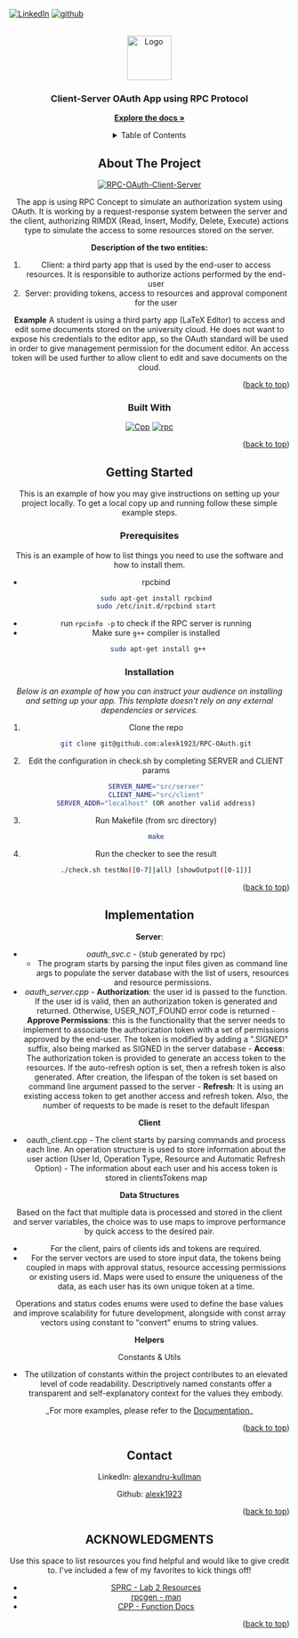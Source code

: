 [![LinkedIn][linkedin-shield]][linkedin-url]
[![github][github-shield]][github-url]

<!-- PROJECT LOGO -->
<br />
<div align="center">
  <a href="https://github.com/alexk1923/RPC-OAuth/blob/main/src/img/rpc-client-server-auth.png">
    <img src="images/logo.png" alt="Logo" width="80" height="80">
  </a>

  <h3 align="center">Client-Server OAuth App using RPC Protocol</h3>

  <p align="center">
    <a href="https://github.com/alexk1923/RPC-OAuth/blob/main/SPRC_2023_2024___Tema_1.pdf"><strong>Explore the docs »</strong></a>
</p>

<!-- TABLE OF CONTENTS -->
<details>
  <summary>Table of Contents</summary>
  <ol>
    <li>
      <a href="#about-the-project">About The Project</a>
      <ul>
        <li><a href="#built-with">Built With</a></li>
      </ul>
    </li>
    <li>
      <a href="#getting-started">Getting Started</a>
      <ul>
        <li><a href="#prerequisites">Prerequisites</a></li>
        <li><a href="#installation">Installation</a></li>
      </ul>
    </li>
    <li><a href="#usage">Usage</a></li>
    <li><a href="#contact">Contact</a></li>
    <li><a href="#acknowledgments">Acknowledgments</a></li>
  </ol>
</details>

<!-- ABOUT THE PROJECT -->

## About The Project

[![RPC-OAuth-Client-Server][product-screenshot]](https://github.com/alexk1923/RPC-OAuth/blob/main/src/img/schema_logica.png)

The app is using RPC Concept to simulate an authorization system using OAuth. It is working by a request-response system between the server and the client, authorizing RIMDX (Read, Insert, Modify, Delete, Execute) actions type to simulate the access to some resources stored on the server.

**Description of the two entities:**

1. Client: a third party app that is used by the end-user to access resources. It is responsible to authorize actions performed by the end-user
2. Server: providing tokens, access to resources and approval component for the user

**Example**
A student is using a third party app (LaTeX Editor) to access and edit some documents stored on the university cloud. He does not want to expose his credentials to the editor app, so the OAuth standard will be used in order to give management permission for the document editor. An access token will be used further to allow client to edit and save documents on the cloud.

<p align="right">(<a href="#readme-top">back to top</a>)</p>

### Built With

[![Cpp][Cpp]][Cpp-url]
[![rpc][rpc]][rpc-url]

<p align="right">(<a href="#readme-top">back to top</a>)</p>

<!-- GETTING STARTED -->

## Getting Started

This is an example of how you may give instructions on setting up your project locally.
To get a local copy up and running follow these simple example steps.

### Prerequisites

This is an example of how to list things you need to use the software and how to install them.

- rpcbind
  ```sh
  sudo apt-get install rpcbind
  sudo /etc/init.d/rpcbind start
  ```
- run `rpcinfo -p` to check if the RPC server is running
- Make sure `g++` compiler is installed
  ```sh
   sudo apt-get install g++
  ```

### Installation

_Below is an example of how you can instruct your audience on installing and setting up your app. This template doesn't rely on any external dependencies or services._

1. Clone the repo

   ```sh
   git clone git@github.com:alexk1923/RPC-OAuth.git
   ```

2. Edit the configuration in check.sh by completing SERVER and CLIENT params
   ```sh
   SERVER_NAME="src/server"
   CLIENT_NAME="src/client"
   SERVER_ADDR="localhost" (OR another valid address)
   ```
3. Run Makefile (from src directory)
   ```sh
   make
   ```
4. Run the checker to see the result
   ```sh
   ./check.sh testNo([0-7]|all) [showOutput([0-1])]
   ```
   <p align="right">(<a href="#readme-top">back to top</a>)</p>

<!-- USAGE EXAMPLES -->

## Implementation

**Server**:

- _oauth_svc.c_ - (stub generated by rpc)
  - The program starts by parsing the input files given as command line args to populate the server database with the list of users, resources and resource permissions.
- _oauth_server.cpp_ - **Authorization**: the user id is passed to the function. If the user id is valid, then an authorization token is generated and returned. Otherwise, USER_NOT_FOUND error code is returned - **Approve Permissions**: this is the functionality that the server needs to implement to associate the authorization token with a set of permissions approved by the end-user. The token is modified by adding a ".SIGNED" suffix, also being marked as SIGNED in the server database - **Access**: The authorization token is provided to generate an access token to the resources. If the auto-refresh option is set, then a refresh token is also generated. After creation, the lifespan of the token is set based on command line argument passed to the server - **Refresh**: It is using an existing access token to get another access and refresh token. Also, the number of requests to be made is reset to the default lifespan

**Client**

- oauth_client.cpp - The client starts by parsing commands and process each line. An operation structure is used to store information about the user action (User Id, Operation Type, Resource and Automatic Refresh Option) - The information about each user and his access token is stored in clientsTokens map

**Data Structures**

Based on the fact that multiple data is processed and stored in the client and server variables, the choice was to use maps to improve performance by quick access to the desired pair.

- For the client, pairs of clients ids and tokens are required.
- For the server vectors are used to store input data, the tokens being coupled in maps with approval status, resource accessing permissions or existing users id. Maps were used to ensure the uniqueness of the data, as each user has its own unique token at a time.

Operations and status codes enums were used to define the base values and improve scalability for future development, alongside with const array vectors using constant to "convert" enums to string values.

**Helpers**

Constants & Utils

- The utilization of constants within the project contributes to an elevated level of code readability. Descriptively named constants offer a transparent and self-explanatory context for the values they embody.

\_For more examples, please refer to the [Documentation](https://github.com/alexk1923/RPC-OAuth/blob/main/SPRC_2023_2024___Tema_1.pdf)\_

<p align="right">(<a href="#readme-top">back to top</a>)</p>

<!-- CONTACT -->

## Contact

LinkedIn: [alexandru-kullman](https://www.linkedin.com/in/alexandru-kullman/)

Github: [alexk1923](https://github.com/alexk1923)

<p align="right">(<a href="#readme-top">back to top</a>)</p>

<!-- ACKNOWLEDGMENTS -->

## ACKNOWLEDGMENTS

Use this space to list resources you find helpful and would like to give credit to. I've included a few of my favorites to kick things off!

- [SPRC - Lab 2 Resources]()
- [rpcgen - man](https://linux.die.net/man/1/rpcgen)
- [CPP - Function Docs](https://developer.lsst.io/cpp/api-docs.html)

<p align="right">(<a href="#readme-top">back to top</a>)</p>

<!-- MARKDOWN LINKS & IMAGES -->
<!-- https://www.markdownguide.org/basic-syntax/#reference-style-links -->

[linkedin-shield]: https://img.shields.io/badge/-LinkedIn-black.svg?style=for-the-badge&logo=linkedin&colorB=555
[linkedin-url]: https://linkedin.com/in/othneildrew
[product-screenshot]: images/screenshot.png
[Cpp]: https://img.shields.io/badge/c++-%2300599C.svg?style=for-the-badge&logo=c%2B%2B&logoColor=white
[Cpp-url]: https://devdocs.io/c/
[rpc]: https://img.shields.io/badge/RPC-00599C
[rpc-url]: https://www.ibm.com/docs/en/aix/7.1?topic=concepts-remote-procedure-call
[github-shield]: https://img.shields.io/badge/github-%23121011.svg?style=for-the-badge&logo=github&logoColor=white
[github-url]: https://github.com/alexk1923
